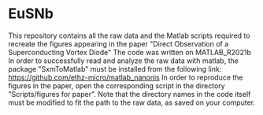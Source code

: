 # EuSNb
This repository contains all the raw data and the Matlab scripts required to recreate the figures appearing in the paper "Direct Observation of a Superconducting Vortex Diode"
The code was written on MATLAB_R2021b
In order to successfully read and analyze the raw data with matlab, the package "SxmToMatlab" must be installed from the following link:
https://github.com/ethz-micro/matlab_nanonis
In order to reproduce the figures in the paper, open the corresponding script in the directory "Scripts/figures for paper". Note that the directory names in the code itself must be modified to fit the path to the raw data, as saved on your computer.
